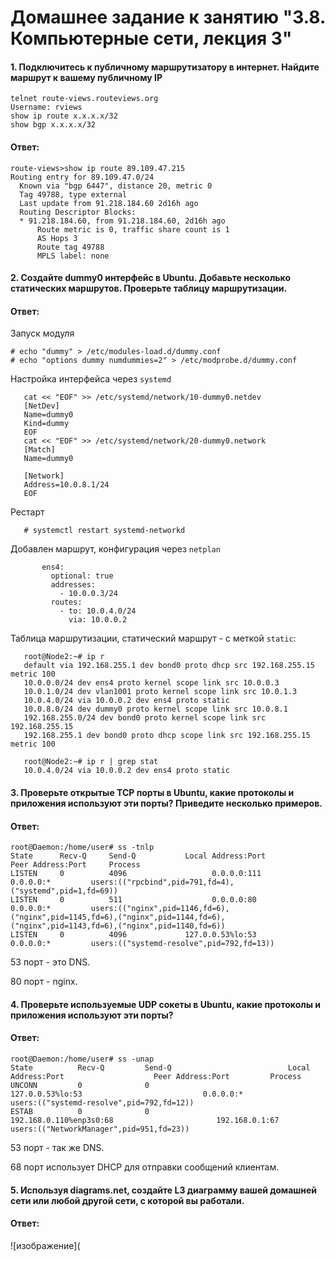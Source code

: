# Домашнее задание к занятию "3.8. Компьютерные сети, лекция 3"
#### 1. Подключитесь к публичному маршрутизатору в интернет. Найдите маршрут к вашему публичному IP
```
telnet route-views.routeviews.org
Username: rviews
show ip route x.x.x.x/32
show bgp x.x.x.x/32
```
#### Ответ: 
```
route-views>show ip route 89.109.47.215   
Routing entry for 89.109.47.0/24
  Known via "bgp 6447", distance 20, metric 0
  Tag 49788, type external
  Last update from 91.218.184.60 2d16h ago
  Routing Descriptor Blocks:
  * 91.218.184.60, from 91.218.184.60, 2d16h ago
      Route metric is 0, traffic share count is 1
      AS Hops 3
      Route tag 49788
      MPLS label: none
```
#### 2. Создайте dummy0 интерфейс в Ubuntu. Добавьте несколько статических маршрутов. Проверьте таблицу маршрутизации.
#### Ответ:
Запуск модуля
```
# echo "dummy" > /etc/modules-load.d/dummy.conf
# echo "options dummy numdummies=2" > /etc/modprobe.d/dummy.conf
```
Настройка интерфейса через `systemd`

       cat << "EOF" >> /etc/systemd/network/10-dummy0.netdev
       [NetDev]
       Name=dummy0
       Kind=dummy
       EOF
       cat << "EOF" >> /etc/systemd/network/20-dummy0.network
       [Match]
       Name=dummy0
       
       [Network]
       Address=10.0.8.1/24
       EOF

 Рестарт

       # systemctl restart systemd-networkd

Добавлен маршрут, конфигурация через `netplan`

           ens4:
             optional: true
             addresses:
               - 10.0.0.3/24
             routes:
               - to: 10.0.4.0/24
                 via: 10.0.0.2

Таблица маршрутизации, статический маршрут - с меткой `static`:

       root@Node2:~# ip r
       default via 192.168.255.1 dev bond0 proto dhcp src 192.168.255.15 metric 100
       10.0.0.0/24 dev ens4 proto kernel scope link src 10.0.0.3
       10.0.1.0/24 dev vlan1001 proto kernel scope link src 10.0.1.3
       10.0.4.0/24 via 10.0.0.2 dev ens4 proto static
       10.0.8.0/24 dev dummy0 proto kernel scope link src 10.0.8.1
       192.168.255.0/24 dev bond0 proto kernel scope link src 192.168.255.15
       192.168.255.1 dev bond0 proto dhcp scope link src 192.168.255.15 metric 100

       root@Node2:~# ip r | grep stat
       10.0.4.0/24 via 10.0.0.2 dev ens4 proto static
#### 3. Проверьте открытые TCP порты в Ubuntu, какие протоколы и приложения используют эти порты? Приведите несколько примеров.
#### Ответ:
```
root@Daemon:/home/user# ss -tnlp
State      Recv-Q     Send-Q           Local Address:Port            Peer Address:Port     Process                                                                                    
LISTEN     0          4096                   0.0.0.0:111                  0.0.0.0:*         users:(("rpcbind",pid=791,fd=4),("systemd",pid=1,fd=69))                                  
LISTEN     0          511                    0.0.0.0:80                   0.0.0.0:*         users:(("nginx",pid=1146,fd=6),("nginx",pid=1145,fd=6),("nginx",pid=1144,fd=6),("nginx",pid=1143,fd=6),("nginx",pid=1140,fd=6))
LISTEN     0          4096             127.0.0.53%lo:53                   0.0.0.0:*         users:(("systemd-resolve",pid=792,fd=13))
```
53 порт - это DNS.

80 порт - nginx.

#### 4. Проверьте используемые UDP сокеты в Ubuntu, какие протоколы и приложения используют эти порты?
#### Ответ:
```
root@Daemon:/home/user# ss -unap
State          Recv-Q         Send-Q                          Local Address:Port                    Peer Address:Port         Process 
UNCONN         0              0                               127.0.0.53%lo:53                           0.0.0.0:*             users:(("systemd-resolve",pid=792,fd=12))                        
ESTAB          0              0                        192.168.0.110%enp3s0:68                       192.168.0.1:67            users:(("NetworkManager",pid=951,fd=23)) 
```
53 порт - так же DNS.

68 порт использует DHCP для отправки сообщений клиентам.
#### 5. Используя diagrams.net, создайте L3 диаграмму вашей домашней сети или любой другой сети, с которой вы работали.
#### Ответ:
![изображение](


